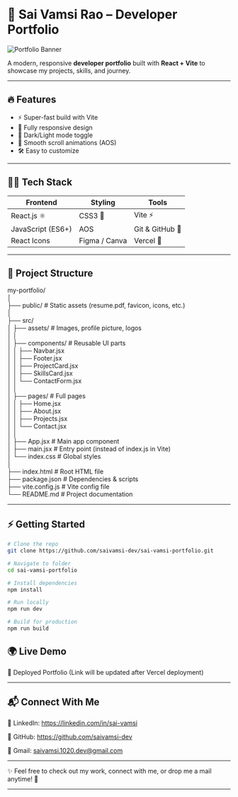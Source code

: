 # 🚀 Sai Vamsi Rao – Developer Portfolio  

![Portfolio Banner](https://www.google.com/url?sa=i&url=https%3A%2F%2Fwallpapers.com%2Fwallpapers%2Fsoft-aesthetic-computer-o7j5umba0b2ocb3p.html&psig=AOvVaw1Z23IsNaGec-Eu7YdpJOwp&ust=1758222375480000&source=images&cd=vfe&opi=89978449&ved=0CBUQjRxqFwoTCPjy2vS-4I8DFQAAAAAdAAAAABAE) 

A modern, responsive **developer portfolio** built with **React + Vite** to showcase my projects, skills, and journey.  

---

## 🔥 Features  
- ⚡ Super-fast build with Vite  
- 📱 Fully responsive design  
- 🌙 Dark/Light mode toggle  
- 🎨 Smooth scroll animations (AOS)  
- 🛠️ Easy to customize  

---

## 🧑‍💻 Tech Stack  

| Frontend | Styling | Tools |
|----------|----------|-------|
| React.js ⚛️ | CSS3 🎨 | Vite ⚡ |
| JavaScript (ES6+) | AOS | Git & GitHub 🐙 |
| React Icons | Figma / Canva | Vercel 🚀 |  

---

## 📂 Project Structure  
my-portfolio/  
│  
├── public/                # Static assets (resume.pdf, favicon, icons, etc.)  
│  
├── src/  
│   ├── assets/            # Images, profile picture, logos  
│   │  
│   ├── components/        # Reusable UI parts  
│   │   ├── Navbar.jsx  
│   │   ├── Footer.jsx  
│   │   ├── ProjectCard.jsx  
│   │   ├── SkillsCard.jsx  
│   │   └── ContactForm.jsx  
│   │  
│   ├── pages/             # Full pages  
│   │   ├── Home.jsx  
│   │   ├── About.jsx  
│   │   ├── Projects.jsx  
│   │   └── Contact.jsx  
│   │  
│   ├── App.jsx            # Main app component  
│   ├── main.jsx           # Entry point (instead of index.js in Vite)  
│   └── index.css          # Global styles  
│  
├── index.html             # Root HTML file  
├── package.json           # Dependencies & scripts  
├── vite.config.js         # Vite config file  
└── README.md              # Project documentation  


---

## ⚡ Getting Started  

```bash
# Clone the repo
git clone https://github.com/saivamsi-dev/sai-vamsi-portfolio.git

# Navigate to folder
cd sai-vamsi-portfolio

# Install dependencies
npm install

# Run locally
npm run dev

# Build for production
npm run build

```

## 🌍 Live Demo

🔗 Deployed Portfolio
 (Link will be updated after Vercel deployment)

---

## 📬 Connect With Me

💼 LinkedIn: https://linkedin.com/in/sai-vamsi

🐙 GitHub: https://github.com/saivamsi-dev

📧 Gmail: saivamsi.1020.dev@gmail.com

---
✨ Feel free to check out my work, connect with me, or drop me a mail anytime! 🚀

---

